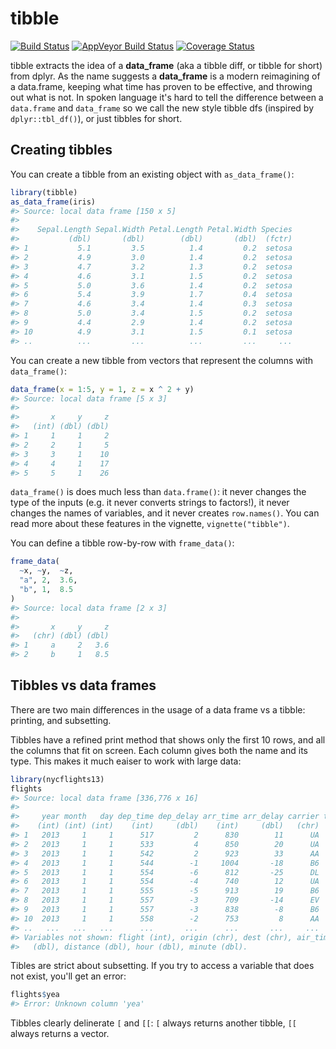 
<!-- README.md is generated from README.Rmd. Please edit that file -->
tibble
======

[![Build Status](https://travis-ci.org/hadley/tibble.svg?branch=master)](https://travis-ci.org/hadley/tibble) [![AppVeyor Build Status](https://ci.appveyor.com/api/projects/status/github/hadley/tibble?branch=master&svg=true)](https://ci.appveyor.com/project/hadley/tibble) [![Coverage Status](https://img.shields.io/codecov/c/github/hadley/tibble/master.svg)](https://codecov.io/github/hadley/tibble?branch=master)

tibble extracts the idea of a **data\_frame** (aka a tibble diff, or tibble for short) from dplyr. As the name suggests a **data\_frame** is a modern reimagining of a data.frame, keeping what time has proven to be effective, and throwing out what is not. In spoken language it's hard to tell the difference between a `data.frame` and `data_frame` so we call the new style tibble dfs (inspired by `dplyr::tbl_df()`), or just tibbles for short.

Creating tibbles
----------------

You can create a tibble from an existing object with `as_data_frame()`:

``` r
library(tibble)
as_data_frame(iris)
#> Source: local data frame [150 x 5]
#> 
#>    Sepal.Length Sepal.Width Petal.Length Petal.Width Species
#>           (dbl)       (dbl)        (dbl)       (dbl)  (fctr)
#> 1           5.1         3.5          1.4         0.2  setosa
#> 2           4.9         3.0          1.4         0.2  setosa
#> 3           4.7         3.2          1.3         0.2  setosa
#> 4           4.6         3.1          1.5         0.2  setosa
#> 5           5.0         3.6          1.4         0.2  setosa
#> 6           5.4         3.9          1.7         0.4  setosa
#> 7           4.6         3.4          1.4         0.3  setosa
#> 8           5.0         3.4          1.5         0.2  setosa
#> 9           4.4         2.9          1.4         0.2  setosa
#> 10          4.9         3.1          1.5         0.1  setosa
#> ..          ...         ...          ...         ...     ...
```

You can create a new tibble from vectors that represent the columns with `data_frame()`:

``` r
data_frame(x = 1:5, y = 1, z = x ^ 2 + y)
#> Source: local data frame [5 x 3]
#> 
#>       x     y     z
#>   (int) (dbl) (dbl)
#> 1     1     1     2
#> 2     2     1     5
#> 3     3     1    10
#> 4     4     1    17
#> 5     5     1    26
```

`data_frame()` is does much less than `data.frame()`: it never changes the type of the inputs (e.g. it never converts strings to factors!), it never changes the names of variables, and it never creates `row.names()`. You can read more about these features in the vignette, `vignette("tibble")`.

You can define a tibble row-by-row with `frame_data()`:

``` r
frame_data(
  ~x, ~y,  ~z,
  "a", 2,  3.6,
  "b", 1,  8.5
)
#> Source: local data frame [2 x 3]
#> 
#>       x     y     z
#>   (chr) (dbl) (dbl)
#> 1     a     2   3.6
#> 2     b     1   8.5
```

Tibbles vs data frames
----------------------

There are two main differences in the usage of a data frame vs a tibble: printing, and subsetting.

Tibbles have a refined print method that shows only the first 10 rows, and all the columns that fit on screen. Each column gives both the name and its type. This makes it much eaiser to work with large data:

``` r
library(nycflights13)
flights
#> Source: local data frame [336,776 x 16]
#> 
#>     year month   day dep_time dep_delay arr_time arr_delay carrier tailnum
#>    (int) (int) (int)    (int)     (dbl)    (int)     (dbl)   (chr)   (chr)
#> 1   2013     1     1      517         2      830        11      UA  N14228
#> 2   2013     1     1      533         4      850        20      UA  N24211
#> 3   2013     1     1      542         2      923        33      AA  N619AA
#> 4   2013     1     1      544        -1     1004       -18      B6  N804JB
#> 5   2013     1     1      554        -6      812       -25      DL  N668DN
#> 6   2013     1     1      554        -4      740        12      UA  N39463
#> 7   2013     1     1      555        -5      913        19      B6  N516JB
#> 8   2013     1     1      557        -3      709       -14      EV  N829AS
#> 9   2013     1     1      557        -3      838        -8      B6  N593JB
#> 10  2013     1     1      558        -2      753         8      AA  N3ALAA
#> ..   ...   ...   ...      ...       ...      ...       ...     ...     ...
#> Variables not shown: flight (int), origin (chr), dest (chr), air_time
#>   (dbl), distance (dbl), hour (dbl), minute (dbl).
```

Tibles are strict about subsetting. If you try to access a variable that does not exist, you'll get an error:

``` r
flights$yea
#> Error: Unknown column 'yea'
```

Tibbles clearly delinerate `[` and `[[`: `[` always returns another tibble, `[[` always returns a vector.
